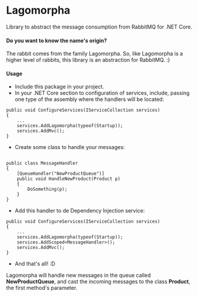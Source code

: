 # Lagomorpha

Library to abstract the message consumption from RabbitMQ for .NET Core.

#### Do you want to know the name's origin?

The rabbit comes from the family Lagomorpha. So, like Lagomorpha is a higher
level of rabbits, this library is an abstraction for RabbitMQ. :)

#### Usage

- Include this package in your project.
- In your .NET Core section to configuration of services, include, passing one type of the assembly where the handlers will be located:

~~~~
public void ConfigureServices(IServiceCollection services)
{
    ...
    services.AddLagomorpha(typeof(Startup));
    services.AddMvc();
}
~~~~

- Create some class to handle your messages:

~~~~

public class MessageHandler 
{
    [QueueHandler("NewProductQueue")]
    public void HandleNewProduct(Product p)
    {
        DoSomething(p);    
    }
}

~~~~

- Add this handler to de Dependency Injection service:

~~~~
public void ConfigureServices(IServiceCollection services)
{
    ...
    services.AddLagomorpha(typeof(Startup));
    services.AddScoped<MessageHandler>();
    services.AddMvc();
}
~~~~

- And that's all! :D

Lagomorpha will handle new messages in the queue called **NewProductQueue**, and
cast the incoming messages to the class **Product**, the first method's parameter.
